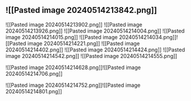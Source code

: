 ![[Pasted image 20240514213842.png]]
---
![[Pasted image 20240514213902.png]]
![[Pasted image 20240514213926.png]]
![[Pasted image 20240514214004.png]]
![[Pasted image 20240514214015.png]]
![[Pasted image 20240514214034.png]]![[Pasted image 20240514214221.png]]
![[Pasted image 20240514214402.png]]
![[Pasted image 20240514214424.png]]
![[Pasted image 20240514214542.png]]
![[Pasted image 20240514214555.png]]


![[Pasted image 20240514214628.png]]![[Pasted image 20240514214706.png]]

![[Pasted image 20240514214752.png]]![[Pasted image 20240514214801.png]]

